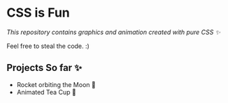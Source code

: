 # CSS is Fun
_This repository contains graphics and animation created with pure CSS :sparkles:_

Feel free to steal the code. :)

## Projects So far :sparkles:
* Rocket orbiting the Moon :dizzy:
* Animated Tea Cup :beers:
